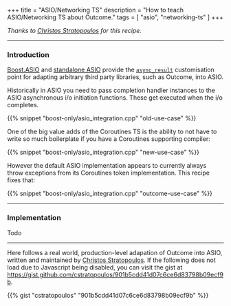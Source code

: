 +++
title = "ASIO/Networking TS"
description = "How to teach ASIO/Networking TS about Outcome."
tags = [ "asio", "networking-ts" ]
+++

*Thanks to [Christos Stratopoulos](https://github.com/cstratopoulos) for this recipe.*

---

### Introduction

[Boost.ASIO](https://www.boost.org/doc/libs/develop/doc/html/boost_asio.html)
and [standalone ASIO](https://think-async.com/Asio/) provide the
[`async_result`](https://www.boost.org/doc/libs/develop/doc/html/boost_asio/reference/async_result.html)
customisation point for adapting arbitrary third party libraries, such as Outcome, into ASIO.

Historically in ASIO you need to pass completion handler instances
to the ASIO asynchronous i/o initiation functions. These get executed when the i/o
completes.

{{% snippet "boost-only/asio_integration.cpp" "old-use-case" %}}

One of the big value adds of the Coroutines TS is the ability to not have to write
so much boilerplate if you have a Coroutines supporting compiler:

{{% snippet "boost-only/asio_integration.cpp" "new-use-case" %}}

However the default ASIO implementation appears to currently always throw exceptions
from its Coroutines token implementation. This recipe fixes that:

{{% snippet "boost-only/asio_integration.cpp" "outcome-use-case" %}}

---

### Implementation

Todo

---

Here follows a real world, production-level adapation of Outcome into
ASIO, written and maintained by [Christos Stratopoulos](https://github.com/cstratopoulos).
If the following does not load due to Javascript being disabled, you can visit the gist at 
https://gist.github.com/cstratopoulos/901b5cdd41d07c6ce6d83798b09ecf9b.

{{% gist "cstratopoulos" "901b5cdd41d07c6ce6d83798b09ecf9b" %}}
